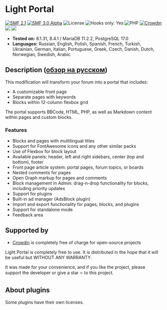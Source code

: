 # Light Portal

[![SMF 2.1](https://img.shields.io/badge/SMF-2.1-ed6033.svg?style=flat)](https://github.com/SimpleMachines/SMF2.1)
[![SMF 3.0 Alpha](https://img.shields.io/badge/SMF-3.0_Alpha-ed2533.svg?style=flat)](https://github.com/SimpleMachines/SMF/tree/release-3.0)
![License](https://img.shields.io/github/license/dragomano/light-portal)
![Hooks only: Yes](https://img.shields.io/badge/Hooks%20only-YES-blue)
![PHP](https://img.shields.io/badge/PHP-^8.1-blue.svg?style=flat)
[![Crowdin](https://badges.crowdin.net/light-portal/localized.svg)](https://crowdin.com/project/light-portal)
[![](https://img.shields.io/badge/Demo-Forum-brightgreen.svg)](https://demo.dragomano.ru)
[![](https://img.shields.io/badge/Docs-Site-orange.svg)](https://dragomano.github.io/Light-Portal/)

- **Tested on:** 8.1.31, 8.4.1 / MariaDB 11.2.2, PostgreSQL 17.0
- **Languages:** Russian, English, Polish, Spanish, French, Turkish, Ukrainian, German, Italian, Portuguese, Greek, Czech, Danish, Dutch, Norwegian, Swedish, Arabic

## Description ([обзор на русском](https://dragomano.ru/mods/light-portal))

This modification will transform your forum into a portal that includes:

- A customizable front page
- Separate pages with keywords
- Blocks within 12-column flexbox grid

The portal supports BBCode, HTML, PHP, as well as Markdown content within pages and custom blocks.

### Features

- Blocks and pages with multilingual titles
- Support for FontAwesome icons and any other similar packs
- Use of Flexbox for block layout
- Available panels: header, left and right sidebars, center (top and bottom), footer
- Front page article system: portal pages, forum topics, or boards
- Nested comments for pages
- Open Graph markup for pages and comments
- Block management in Admin: drag-n-drop functionality for blocks, including priority updates
- Support for plugins
- Built-in ad manager (AdsBlock plugin)
- Import and export functionality for pages, blocks, and plugins
- Support for standalone mode
- Feedback area

## Supported by

- [Crowdin](https://crowdin.com/project/light-portal) is completely free of charge for open-source projects

Light Portal is completely free to use. It is distributed in the hope that it will be useful but WITHOUT ANY WARRANTY.

It was made for your convenience, and if you like the project, please support the developer or give a star ⭐️ to this project.

## About plugins

Some plugins have their own licenses.
